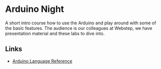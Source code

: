 # Arduino Night
A short intro course how to use the Arduino and play around with some of the basic features. The audience is our colleagues at Webstep, we have presentation material and these labs to dive into.

## Links
- [Arduino Language Reference](https://www.arduino.cc/en/Reference/HomePage)

